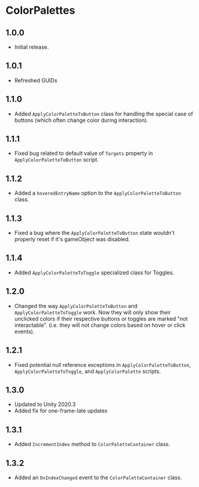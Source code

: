 # ColorPalettes

## 1.0.0

- Initial release.

## 1.0.1

- Refreshed GUIDs

## 1.1.0

- Added `ApplyColorPaletteToButton` class for handling the special case of buttons (which often change color during interaction).

## 1.1.1

- Fixed bug related to default value of `Targets` property in `ApplyColorPaletteToButton` script.

## 1.1.2

- Added a `hoveredEntryName` option to the `ApplyColorPaletteToButton` class.

## 1.1.3

- Fixed a bug where the `ApplyColorPaletteToButton` state wouldn't properly reset if it's gameObject was disabled.

## 1.1.4

- Added `ApplyColorPaletteToToggle` specialized class for Toggles.

## 1.2.0

- Changed the way `ApplyColorPaletteToButton` and `ApplyColorPaletteToToggle` work. Now they will only show their unclicked colors if their respective buttons or toggles are marked "not interactable". (i.e. they will not change colors based on hover or click events).

## 1.2.1

- Fixed potential null reference exceptions in `ApplyColorPaletteToButton`, `ApplyColorPaletteToToggle`, and `ApplyColorPalette` scripts.

## 1.3.0

- Updated to Unity 2020.3
- Added fix for one-frame-late updates

## 1.3.1

- Added `IncrementIndex` method to `ColorPaletteContainer` class.

## 1.3.2

- Added an `OnIndexChanged` event to the `ColorPaletteContainer` class.